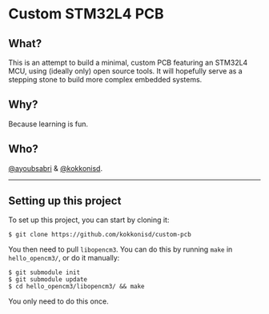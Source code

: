 # Custom STM32L4 PCB


## What?

This is an attempt to build a minimal, custom PCB featuring an STM32L4 MCU, using (ideally only) open source tools.
It will hopefully serve as a stepping stone to build more complex embedded systems.


## Why?

Because learning is fun.


## Who?

[@ayoubsabri](https://ayoubsabri.github.io/) & [@kokkonisd](https://kokkonisd.github.io/).

---

## Setting up this project

To set up this project, you can start by cloning it:

```
$ git clone https://github.com/kokkonisd/custom-pcb
```

You then need to pull `libopencm3`. You can do this by running `make` in `hello_opencm3/`, or do it manually:

```
$ git submodule init
$ git submodule update
$ cd hello_opencm3/libopencm3/ && make
```

You only need to do this once.
